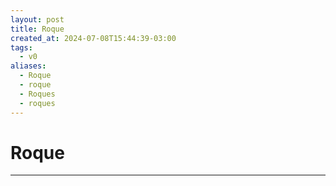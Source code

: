 ```yaml
---
layout: post
title: Roque
created_at: 2024-07-08T15:44:39-03:00
tags:
  - v0
aliases:
  - Roque
  - roque
  - Roques
  - roques
---
```

# Roque
---

